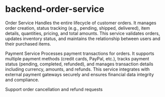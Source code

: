 # backend-order-service

Order Service
Handles the entire lifecycle of customer orders. It manages order creation, status tracking (e.g., pending, shipped, delivered), item details, quantities, pricing, and total amounts. This service validates orders, updates inventory status, and maintains the relationship between users and their purchased items.

Payment Service
Processes payment transactions for orders. It supports multiple payment methods (credit cards, PayPal, etc.), tracks payment status (pending, completed, refunded), and manages transaction details including currency, amounts, and refunds. This service integrates with external payment gateways securely and ensures financial data integrity and compliance.

Support order cancellation and refund requests
